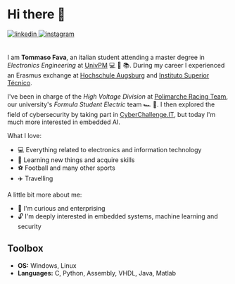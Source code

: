 # Hi there 👋

<a href="https://www.linkedin.com/in/tommasofava/" target="_blank">
<img src=https://img.shields.io/badge/linkedin-%231E77B5.svg?&style=for-the-badge&logo=linkedin&logoColor=white alt=linkedin style="margin-bottom: 5px;" />
</a>
<a href="https://www.instagram.com/tommasofava_/" target="_blank">
<img src=https://img.shields.io/badge/instagram-%23000000.svg?&style=for-the-badge&logo=instagram&logoColor=white alt=instagram style="margin-bottom: 5px;" />
</a><br><br>

I am **Tommaso Fava**, an italian student attending a master degree in *Electronics Engineering* at [UnivPM](https://www.univpm.it/Entra/) 💻 🔌 📚.  During my career I experienced an Erasmus exchange at [Hochschule Augsburg](https://www.hs-augsburg.de/) and [Instituto Superior Técnico](https://tecnico.ulisboa.pt/en/).

I've been in charge of the *High Voltage Division* at [Polimarche Racing Team](https://www.polimarcheracingteam.com/it/), our university's *Formula Student Electric* team 🏎️ 🔋. I then explored the field of cybersecurity by taking part in [CyberChallenge.IT](https://cyberchallenge.it/), but today I'm much more interested in embedded AI.

What I love:

* 💻 Everything related to electronics and information technology
* 📝 Learning new things and acquire skills
* ⚽ Football and many other sports
* ✈️ Travelling

A little bit more about me:

* 🧐 I'm curious and enterprising
* 🔓 I'm deeply interested in embedded systems, machine learning and security

## Toolbox

* **OS:** Windows, Linux
* **Languages:** C, Python, Assembly, VHDL, Java, Matlab

